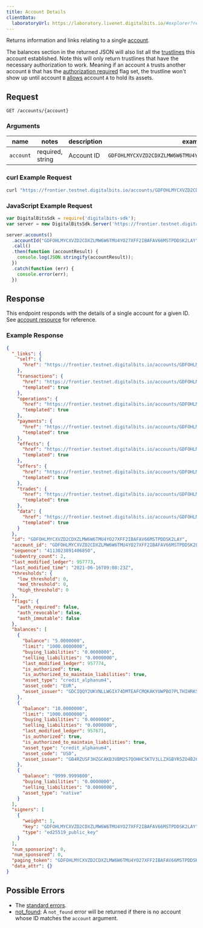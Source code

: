 ```yaml
---
title: Account Details
clientData:
  laboratoryUrl: https://laboratory.livenet.digitalbits.io/#explorer?resource=accounts&endpoint=single
---
```


Returns information and links relating to a single [account](../account.md).

The balances section in the returned JSON will also list all the
[trustlines](https://github.com/xdbfoundation/docs/tree/master/guides/concepts/assets.md#trustlines) this account
established. Note this will only return trustlines that have the necessary authorization to work.
Meaning if an account `A` trusts another account `B` that has the
[authorization required](https://github.com/xdbfoundation/docs/tree/master/guides/concepts/accounts.md#flags)
flag set, the trustline won't show up until account `B`
[allows](https://github.com/xdbfoundation/docs/tree/master/guides/concepts/list-of-operations.md#allow-trust)
account `A` to hold its assets.

## Request

```
GET /accounts/{account}
```

### Arguments

| name | notes | description | example |
| ---- | ----- | ----------- | ------- |
| `account` | required, string | Account ID | `GDFOHLMYCXVZD2CDXZLMW6W6TMU4YO27XFF2IBAFAV66MSTPDDSK2LAY` |

### curl Example Request

```sh
curl "https://frontier.testnet.digitalbits.io/accounts/GDFOHLMYCXVZD2CDXZLMW6W6TMU4YO27XFF2IBAFAV66MSTPDDSK2LAY"
```

### JavaScript Example Request

```javascript
var DigitalBitsSdk = require('digitalbits-sdk');
var server = new DigitalBitsSdk.Server('https://frontier.testnet.digitalbits.io');

server.accounts()
  .accountId("GDFOHLMYCXVZD2CDXZLMW6W6TMU4YO27XFF2IBAFAV66MSTPDDSK2LAY")
  .call()
  .then(function (accountResult) {
    console.log(JSON.stringify(accountResult));
  })
  .catch(function (err) {
    console.error(err);
  })
```

## Response

This endpoint responds with the details of a single account for a given ID. See [account resource](../account.md) for reference.

### Example Response
```json
{
  "_links": {
    "self": {
      "href": "https://frontier.testnet.digitalbits.io/accounts/GDFOHLMYCXVZD2CDXZLMW6W6TMU4YO27XFF2IBAFAV66MSTPDDSK2LAY"
    },
    "transactions": {
      "href": "https://frontier.testnet.digitalbits.io/accounts/GDFOHLMYCXVZD2CDXZLMW6W6TMU4YO27XFF2IBAFAV66MSTPDDSK2LAY/transactions{?cursor,limit,order}",
      "templated": true
    },
    "operations": {
      "href": "https://frontier.testnet.digitalbits.io/accounts/GDFOHLMYCXVZD2CDXZLMW6W6TMU4YO27XFF2IBAFAV66MSTPDDSK2LAY/operations{?cursor,limit,order}",
      "templated": true
    },
    "payments": {
      "href": "https://frontier.testnet.digitalbits.io/accounts/GDFOHLMYCXVZD2CDXZLMW6W6TMU4YO27XFF2IBAFAV66MSTPDDSK2LAY/payments{?cursor,limit,order}",
      "templated": true
    },
    "effects": {
      "href": "https://frontier.testnet.digitalbits.io/accounts/GDFOHLMYCXVZD2CDXZLMW6W6TMU4YO27XFF2IBAFAV66MSTPDDSK2LAY/effects{?cursor,limit,order}",
      "templated": true
    },
    "offers": {
      "href": "https://frontier.testnet.digitalbits.io/accounts/GDFOHLMYCXVZD2CDXZLMW6W6TMU4YO27XFF2IBAFAV66MSTPDDSK2LAY/offers{?cursor,limit,order}",
      "templated": true
    },
    "trades": {
      "href": "https://frontier.testnet.digitalbits.io/accounts/GDFOHLMYCXVZD2CDXZLMW6W6TMU4YO27XFF2IBAFAV66MSTPDDSK2LAY/trades{?cursor,limit,order}",
      "templated": true
    },
    "data": {
      "href": "https://frontier.testnet.digitalbits.io/accounts/GDFOHLMYCXVZD2CDXZLMW6W6TMU4YO27XFF2IBAFAV66MSTPDDSK2LAY/data/{key}",
      "templated": true
    }
  },
  "id": "GDFOHLMYCXVZD2CDXZLMW6W6TMU4YO27XFF2IBAFAV66MSTPDDSK2LAY",
  "account_id": "GDFOHLMYCXVZD2CDXZLMW6W6TMU4YO27XFF2IBAFAV66MSTPDDSK2LAY",
  "sequence": "4113023891406850",
  "subentry_count": 2,
  "last_modified_ledger": 957773,
  "last_modified_time": "2021-06-16T09:08:23Z",
  "thresholds": {
    "low_threshold": 0,
    "med_threshold": 0,
    "high_threshold": 0
  },
  "flags": {
    "auth_required": false,
    "auth_revocable": false,
    "auth_immutable": false
  },
  "balances": [
    {
      "balance": "5.0000000",
      "limit": "1000.0000000",
      "buying_liabilities": "0.0000000",
      "selling_liabilities": "0.0000000",
      "last_modified_ledger": 957774,
      "is_authorized": true,
      "is_authorized_to_maintain_liabilities": true,
      "asset_type": "credit_alphanum4",
      "asset_code": "EUR",
      "asset_issuer": "GDCIQQY2UKVNLLWGIX74DMTEAFCMQKAKYUWPBO7PLTHIHRKSFZN7V2FC"
    },
    {
      "balance": "10.0000000",
      "limit": "1000.0000000",
      "buying_liabilities": "0.0000000",
      "selling_liabilities": "0.0000000",
      "last_modified_ledger": 957671,
      "is_authorized": true,
      "is_authorized_to_maintain_liabilities": true,
      "asset_type": "credit_alphanum4",
      "asset_code": "USD",
      "asset_issuer": "GB4RZUSF3HZGCAKB3VBM2S7QOHHC5KTV3LLZXGBYR5ZO4B26CKHFZTSZ"
    },
    {
      "balance": "9999.9999800",
      "buying_liabilities": "0.0000000",
      "selling_liabilities": "0.0000000",
      "asset_type": "native"
    }
  ],
  "signers": [
    {
      "weight": 1,
      "key": "GDFOHLMYCXVZD2CDXZLMW6W6TMU4YO27XFF2IBAFAV66MSTPDDSK2LAY",
      "type": "ed25519_public_key"
    }
  ],
  "num_sponsoring": 0,
  "num_sponsored": 0,
  "paging_token": "GDFOHLMYCXVZD2CDXZLMW6W6TMU4YO27XFF2IBAFAV66MSTPDDSK2LAY",
  "data_attr": {}
}
```

## Possible Errors

- The [standard errors](../errors.md#standard-errors).
- [not_found](../errors/not-found.md): A `not_found` error will be returned if there is no account whose ID matches the `account` argument.
